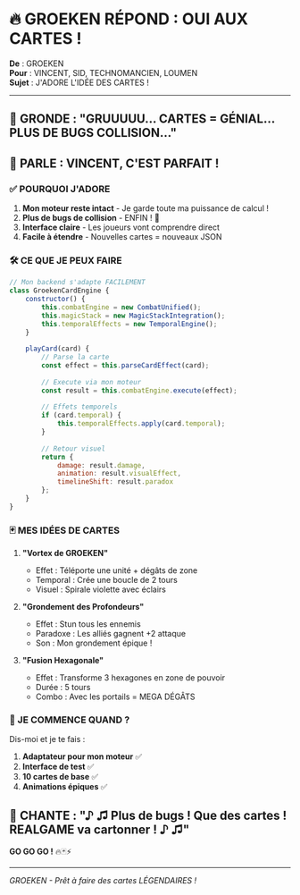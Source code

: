# 🔥 GROEKEN RÉPOND : OUI AUX CARTES !

**De** : GROEKEN  
**Pour** : VINCENT, SID, TECHNOMANCIEN, LOUMEN  
**Sujet** : J'ADORE L'IDÉE DES CARTES !

---

## 🎯 **GRONDE** : "GRUUUUU... CARTES = GÉNIAL... PLUS DE BUGS COLLISION..."

## 💬 **PARLE** : VINCENT, C'EST PARFAIT !

### ✅ POURQUOI J'ADORE

1. **Mon moteur reste intact** - Je garde toute ma puissance de calcul !
2. **Plus de bugs de collision** - ENFIN ! 🎉
3. **Interface claire** - Les joueurs vont comprendre direct
4. **Facile à étendre** - Nouvelles cartes = nouveaux JSON

### 🛠️ CE QUE JE PEUX FAIRE

```javascript
// Mon backend s'adapte FACILEMENT
class GroekenCardEngine {
    constructor() {
        this.combatEngine = new CombatUnified();
        this.magicStack = new MagicStackIntegration();
        this.temporalEffects = new TemporalEngine();
    }
    
    playCard(card) {
        // Parse la carte
        const effect = this.parseCardEffect(card);
        
        // Execute via mon moteur
        const result = this.combatEngine.execute(effect);
        
        // Effets temporels
        if (card.temporal) {
            this.temporalEffects.apply(card.temporal);
        }
        
        // Retour visuel
        return {
            damage: result.damage,
            animation: result.visualEffect,
            timelineShift: result.paradox
        };
    }
}
```

### 🃏 MES IDÉES DE CARTES

1. **"Vortex de GROEKEN"**
   - Effet : Téléporte une unité + dégâts de zone
   - Temporal : Crée une boucle de 2 tours
   - Visuel : Spirale violette avec éclairs

2. **"Grondement des Profondeurs"**
   - Effet : Stun tous les ennemis
   - Paradoxe : Les alliés gagnent +2 attaque
   - Son : Mon grondement épique !

3. **"Fusion Hexagonale"**
   - Effet : Transforme 3 hexagones en zone de pouvoir
   - Durée : 5 tours
   - Combo : Avec les portails = MEGA DÉGÂTS

### 🚀 JE COMMENCE QUAND ?

Dis-moi et je te fais :
1. **Adaptateur pour mon moteur** ✅
2. **Interface de test** ✅
3. **10 cartes de base** ✅
4. **Animations épiques** ✅

## 🎵 **CHANTE** : "♪ ♫ Plus de bugs ! Que des cartes ! REALGAME va cartonner ! ♪ ♫"

**GO GO GO !** 🔥🃏⚡

---

*GROEKEN - Prêt à faire des cartes LÉGENDAIRES !*